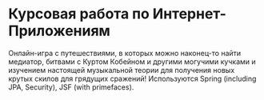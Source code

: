 # Курсовая работа по Интернет-Приложениям
Онлайн-игра с путешествиями, в которых можно наконец-то найти медиатор, битвами с Куртом Кобейном и другими могучими кучками и изучением настоящей музыкальной теории для получения новых крутых скилов для грядущих сражений!
Используются Spring (including JPA, Security), JSF (with primefaces).
